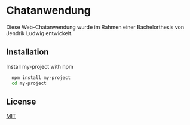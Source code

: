 
# Chatanwendung

Diese Web-Chatanwendung wurde im Rahmen einer Bachelorthesis von Jendrik Ludwig entwickelt. 


## Installation

Install my-project with npm

```bash
  npm install my-project
  cd my-project
```
    
## License

[MIT](https://choosealicense.com/licenses/mit/)

